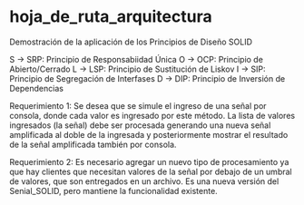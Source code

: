 # hoja_de_ruta_arquitectura

Demostración de la aplicación de los Principios de Diseño SOLID

S -> SRP: Principio de Responsabiidad Única
O -> OCP: Principio de Abierto/Cerrado
L -> LSP: Principio de Sustitución de Liskov
I -> SIP: Principio de Segregación de Interfases
D -> DIP: Principio de Inversión de Dependencias

Requerimiento 1:
Se desea que se simule el ingreso de una señal por consola, donde cada valor es ingresado por 
este método. La lista de valores ingresados (la señal) debe ser procesada generando una nueva
señal amplificada al doble de la ingresada y posteriormente mostrar el resultado de la señal
amplificada también por consola.

Requerimiento 2:
Es necesario agregar un nuevo tipo de procesamiento ya que hay clientes que necesitan valores de
la señal por debajo de un umbral de valores, que son entregados en un archivo.
Es una nueva versión del Senial_SOLID, pero mantiene la funcionalidad existente.
